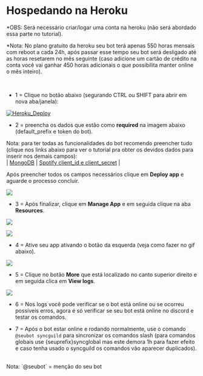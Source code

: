 # Hospedando na Heroku

*OBS: Será necessário criar/logar uma conta na heroku (não será abordado essa parte no tutorial). 

*Nota: No plano gratuito da heroku seu bot terá apenas 550 horas mensais com reboot a cada 24h, após passar esse tempo seu bot será desligado até as horas resetarem no mês seguinte (caso adicione um cartão de crédito na conta você vai ganhar 450 horas adicionais o que possibilita manter online o mês inteiro). 

<br/>

- 1 = Clique no botão abaixo (segurando CTRL ou SHIFT para abrir em nova aba/janela):

[![Heroku_Deploy](https://www.herokucdn.com/deploy/button.svg)](https://heroku.com/deploy?template=https://github.com/zRitsu/disnake-LL-music-bot) 

- 2 = preencha os dados que estão como **required** na imagem abaixo (default_prefix e token do bot).

Nota: para ter todas as funcionalidades do bot recomendo preencher tudo (clique nos links abaixo para ver o tutorial pra obter os devidos dados para inserir nos demais campos):<br />
| [MongoDB](MONGODB_SETUP.md) | [Spotify client_id e client_secret](SPOTIFY_IDS.md) |

Após preencher todos os campos necessários clique em **Deploy app** e aguarde o processo concluir.

![](https://cdn.discordapp.com/attachments/480195401543188483/906038947191345203/unknown.png)

- 3 = Após finalizar, clique em **Manage App** e em seguida clique na aba **Resources**.

![](https://cdn.discordapp.com/attachments/480195401543188483/903823932417789982/Screenshot_3.png)

![](https://cdn.discordapp.com/attachments/480195401543188483/903823939158044743/Screenshot_4.png)

- 4 = Ative seu app ativando o botão da esquerda (veja como fazer no gif abaixo).

![](https://cdn.discordapp.com/attachments/480195401543188483/903825491277004820/Screenshot_5.gif)

- 5 = Clique no botão **More** que está localizado no canto superior direito e em seguida clica em **View logs**.

![](https://cdn.discordapp.com/attachments/480195401543188483/903832292772954122/unknown.png)

- 6 = Nos logs você pode verificar se o bot está online ou se ocorreu possíveis erros, agora é só verificar se seu bot está online no discord e testar os comandos.

- 7 = Após o bot estar online e rodando normalmente, use o comando `@seubot syncguild` para sincronizar os comandos slash (para comandos globais use {seuprefix}syncglobal mas este demora 1h para fazer efeito e caso tenha usado o syncguild os comandos vão aparecer duplicados).
<br/>
Nota: `@seubot` = menção do seu bot